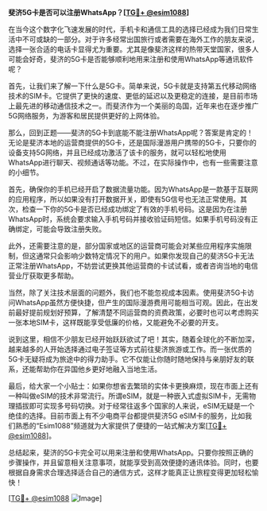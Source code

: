 **斐济5G卡是否可以注册WhatsApp？[[TG💪+ @esim1088](https://t.me/s/esim1088)]**

在当今这个数字化飞速发展的时代，手机卡和通信工具的选择已经成为我们日常生活中不可或缺的一部分。对于许多经常出国旅行或者需要在海外工作的朋友来说，选择一张合适的电话卡显得尤为重要。尤其是像斐济这样的热带天堂国家，很多人可能会好奇，斐济的5G卡是否能够顺利地用来注册和使用WhatsApp等通讯软件呢？

首先，让我们来了解一下什么是5G卡。简单来说，5G卡就是支持第五代移动网络技术的SIM卡。它提供了更快的速度、更低的延迟以及更稳定的连接，是目前市场上最先进的移动通信技术之一。而斐济作为一个美丽的岛国，近年来也在逐步推广5G网络服务，为游客和居民提供更好的上网体验。

那么，回到正题——斐济的5G卡到底能不能注册WhatsApp呢？答案是肯定的！无论是斐济本地的运营商提供的5G卡，还是国际漫游用户携带的5G卡，只要你的设备支持5G网络，并且已经成功激活了该卡的服务，就可以轻松地使用WhatsApp进行聊天、视频通话等功能。不过，在实际操作中，也有一些需要注意的小细节。

首先，确保你的手机已经开启了数据流量功能。因为WhatsApp是一款基于互联网的应用程序，所以如果没有打开数据开关，即使有5G信号也无法正常使用。其次，检查一下你的5G卡是否已经成功绑定了有效的手机号码。这是因为在注册WhatsApp时，系统会要求输入手机号码并接收验证码短信。如果手机号码没有正确绑定，可能会导致注册失败。

此外，还需要注意的是，部分国家或地区的运营商可能会对某些应用程序实施限制，但这通常只会影响少数特定情况下的用户。如果你发现自己的斐济5G卡无法正常注册WhatsApp，不妨尝试更换其他运营商的卡试试看，或者咨询当地的电信营业厅获取更多帮助。

当然，除了关注技术层面的问题外，我们也不能忽视成本因素。使用斐济5G卡访问WhatsApp虽然方便快捷，但产生的国际漫游费用可能相当可观。因此，在出发前最好提前规划好预算，了解清楚不同运营商的资费政策，必要时也可以考虑购买一张本地SIM卡，这样既能享受低廉的价格，又能避免不必要的开支。

说到这里，相信不少朋友已经开始跃跃欲试了吧！其实，随着全球化的不断加深，越来越多的人开始选择通过电子签证等方式前往斐济旅游或工作。而一张优质的5G卡无疑将成为旅途中的得力助手。它不仅能让你随时随地保持与亲朋好友的联系，还能帮助你在异国他乡更好地融入当地生活。

最后，给大家一个小贴士：如果你想省去繁琐的实体卡更换麻烦，现在市面上还有一种叫做eSIM的技术非常流行。所谓eSIM，就是一种嵌入式虚拟SIM卡，无需物理插拔即可实现多号码切换。对于经常往返多个国家的人来说，eSIM无疑是一个绝佳的选择。目前市面上有不少电商平台都提供斐济5G eSIM卡的服务，比如我们熟悉的“Esim1088”频道就为大家提供了便捷的一站式解决方案[[TG💪+ @esim1088](https://t.me/s/esim1088)]。

总结起来，斐济的5G卡完全可以用来注册和使用WhatsApp。只要你按照正确的步骤操作，并且留意相关注意事项，就能享受到高效便捷的通讯体验。同时，也要根据自身需求合理选择适合自己的通信方式，这样才能真正让旅程变得更加轻松愉快！

[[TG💪+ @esim1088](https://t.me/s/esim1088) ![Image](https://i.postimg.cc/4NQfJmqS/Snipaste-2025-05-13-00-14-12.png)]